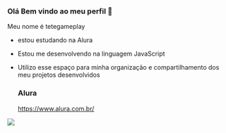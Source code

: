 ### Olá Bem vindo ao meu perfil 👋
Meu nome é tetegameplay

- estou estudando na Alura
- Estou me desenvolvendo na linguagem JavaScript
- Utilizo esse espaço para minha organização e compartilhamento dos meu projetos desenvolvidos

  ### Alura
  https://www.alura.com.br/

![](https://media1.giphy.com/media/v1.Y2lkPTc5MGI3NjExazh5bXlzdnF0dW5xcTZuOTV6eGg0eDlrZnplbHRxbnZtOWV5MXNxaCZlcD12MV9pbnRlcm5hbF9naWZfYnlfaWQmY3Q9Zw/XhusKDpC5q6ic/giphy.gif)


